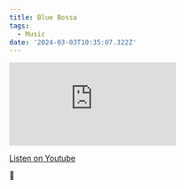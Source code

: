 ```yaml
---
title: Blue Bossa
tags:
  - Music
date: '2024-03-03T10:35:07.322Z'
---
```


<iframe src="https://www.youtube-nocookie.com/embed/XbHdd4UXFGk?modestbranding=1&showinfo=0&rel=0" title="YouTube video player" frameborder="0" allow="accelerometer; autoplay; encrypted-media; gyroscope; picture-in-picture;" allowfullscreen className="youtube_video"></iframe>

[Listen on Youtube](https://youtu.be/XbHdd4UXFGk)

🐬
